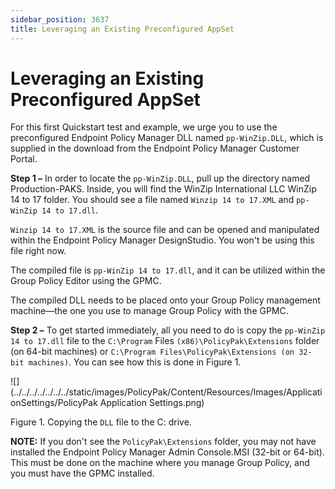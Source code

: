 ```yaml
---
sidebar_position: 3637
title: Leveraging an Existing Preconfigured AppSet
---
```


# Leveraging an Existing Preconfigured AppSet

For this first Quickstart test and example, we urge you to use the preconfigured Endpoint Policy Manager DLL named `pp-WinZip.DLL`, which is supplied in the download from the Endpoint Policy Manager Customer Portal.

**Step 1 –** In order to locate the `pp-WinZip.DLL`, pull up the directory named Production-PAKS. Inside, you will find the WinZip International LLC WinZip 14 to 17 folder. You should see a file named `Winzip 14 to 17.XML` and `pp-WinZip 14 to 17.dll`.

`Winzip 14 to 17.XML` is the source file and can be opened and manipulated within the Endpoint Policy Manager DesignStudio. You won't be using this file right now.

The compiled file is `pp-WinZip 14 to 17.dll`, and it can be utilized within the Group Policy Editor using the GPMC.

The compiled DLL needs to be placed onto your Group Policy management machine—the one you use to manage Group Policy with the GPMC.

**Step 2 –** To get started immediately, all you need to do is copy the `pp-WinZip 14 to 17.dll` file to the `C:\Program` Files `(x86)\PolicyPak\Extensions` folder (on 64-bit machines) or `C:\Program Files\PolicyPak\Extensions (on 32-bit machines)`. You can see how this is done in Figure 1.

![](../../../../../../../static/images/PolicyPak/Content/Resources/Images/ApplicationSettings/PolicyPak Application Settings.png)

Figure 1. Copying the `DLL` file to the C: drive.

**NOTE:** If you don't see the `PolicyPak\Extensions` folder, you may not have installed the Endpoint Policy Manager Admin Console.MSI (32-bit or 64-bit). This must be done on the machine where you manage Group Policy, and you must have the GPMC installed.